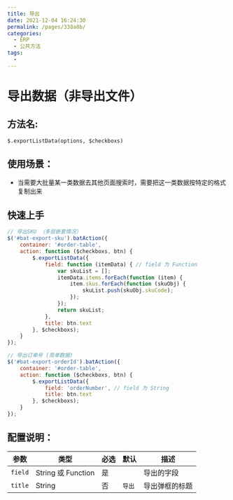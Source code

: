 ```yaml
---
title: 导出
date: 2021-12-04 16:24:30
permalink: /pages/338a8b/
categories:
  - ERP
  - 公共方法
tags:
  - 
---
```

# 导出数据（非导出文件）
## 方法名:
`$.exportListData(options, $checkboxs)`

## 使用场景：
- 当需要大批量某一类数据去其他页面搜索时，需要把这一类数据按特定的格式复制出来

## 快速上手
```js
// 导出SKU （多层嵌套情况）
$('#bat-export-sku').batAction({
	container: '#order-table',
	action: function ($checkboxs, btn) {
		$.exportListData({
			field: function (itemData) { // field 为 Function
				var skuList = [];
				itemData.items.forEach(function (item) {
					item.skus.forEach(function (skuObj) {
						skuList.push(skuObj.skuCode);
					});
				});
				return skuList;
			},
			title: btn.text
		}, $checkboxs);
	}
});

// 导出订单号 (简单数据)
$('#bat-export-orderId').batAction({
	container: '#order-table',
	action: function ($checkboxs, btn) {
		$.exportListData({
			field: 'orderNumber', // field 为 String
			title: btn.text
		}, $checkboxs);
	}
});
```


## 配置说明：
|参数|类型|必选|默认|描述|
|----|----|---|---|----|
|`field`|String 或 Function|是|  |导出的字段|
|`title`|String|否| `导出` |导出弹框的标题|